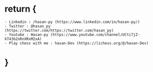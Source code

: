 # return {
    - Linkedin : /hasan-py (https://www.linkedin.com/in/hasan-py/)
    - Twitter : @hasan_py (https://twitter.com/https://twitter.com/hasan_py)
    - Youtube : Hasan-py (https://www.youtube.com/channel/UCti7jZ-kT43b2nRnXRxM2xA)
    - Play chess with me : hasan-Dev (https://lichess.org/@/hasan-Dev)
# }
